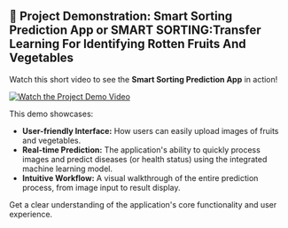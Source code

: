 ## 🎥 Project Demonstration: Smart Sorting Prediction App or SMART SORTING:Transfer Learning For Identifying Rotten Fruits And Vegetables

Watch this short video to see the **Smart Sorting Prediction App** in action!

[![Watch the Project Demo Video](http://www.youtube.com/watch?v=O628alPXwNA)](https://youtu.be/O628alPXwNA?si=CvTCKoiCa7ASU9W8)

This demo showcases:

* **User-friendly Interface:** How users can easily upload images of fruits and vegetables.
* **Real-time Prediction:** The application's ability to quickly process images and predict diseases (or health status) using the integrated machine learning model.
* **Intuitive Workflow:** A visual walkthrough of the entire prediction process, from image input to result display.

Get a clear understanding of the application's core functionality and user experience.

